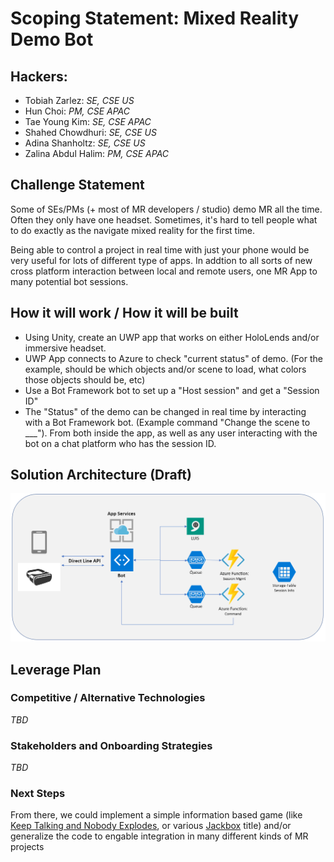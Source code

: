# Scoping Statement: Mixed Reality Demo Bot

## Hackers: 
- Tobiah Zarlez: *SE, CSE US*
- Hun Choi: *PM, CSE APAC*
- Tae Young Kim: *SE, CSE APAC*
- Shahed Chowdhuri: *SE, CSE US*
- Adina Shanholtz: *SE, CSE US*
- Zalina Abdul Halim: *PM, CSE APAC*


## Challenge Statement
Some of SEs/PMs (+ most of MR developers / studio) demo MR all the time. Often they only have one headset. Sometimes, it's hard to tell people what to do exactly as the navigate mixed reality for the first time. 

Being able to control a project in real time with just your phone would be very useful for lots of different type of apps. In addtion to all sorts of new cross platform interaction between local and remote users, one MR App to many potential bot sessions.

## How it will work / How it will be built
- Using Unity, create an UWP app that works on either HoloLends and/or immersive headset. 
- UWP App connects to Azure to check "current status" of demo. (For the example, should be which objects and/or scene to load, what colors those objects should be, etc)
- Use a Bot Framework bot to set up a "Host session" and get a "Session ID"
- The "Status" of the demo can be changed in real time by interacting with a Bot Framework bot. (Example command "Change the scene to ___"). From both inside the app, as well as any user interacting with the bot on a chat platform who has the session ID. 

## Solution Architecture (Draft)
![MR Demo Bot Architecture](https://github.com/Ogamja/MRDemoBot/blob/master/images/Architecture.png)

## Leverage Plan
### Competitive / Alternative Technologies 
*TBD*
### Stakeholders and Onboarding Strategies
*TBD*
### Next Steps
From there, we could implement a simple information based game (like [Keep Talking and Nobody Explodes](https://en.wikipedia.org/wiki/Keep_Talking_and_Nobody_Explodes), or various [Jackbox](https://en.wikipedia.org/wiki/Jackbox_Games) title) and/or generalize the code to engable integration in many different kinds of MR projects
